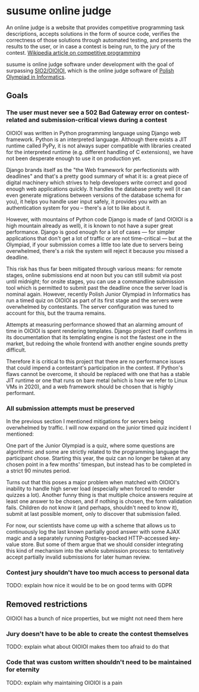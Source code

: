 # susume online judge

An online judge is a website that provides competitive programming task
descriptions, accepts solutions in the form of source code, verifies the
correctness of those solutions through automated testing, and presents the
results to the user, or in case a contest is being run, to the jury of the
contest. [Wikipedia article on competitive
programming](https://en.wikipedia.org/wiki/Competitive_programming)

susume is online judge software under development with the goal of surpassing
[SIO2/OIOIOI](https://github.com/sio2project/oioioi), which is the online judge
software of [Polish Olympiad in Informatics](https://oi.edu.pl).

## Goals

### The user must never see a 502 Bad Gateway error on contest-related and submission-critical views during a contest

OIOIOI was written in Python programming language using Django web framework.
Python is an interpreted language. Although there exists a JIT runtime called
PyPy, it is not always super compatible with libraries created for the
interpreted runtime (e.g. different handling of C extensions), we have not
been desperate enough to use it on production yet.

Django brands itself as the "the Web framework for perfectionists with
deadlines" and that's a pretty good summary of what it is: a great piece of
digital machinery which strives to help developers write correct and good enough
web applications quickly. It handles the database pretty well (it can even
generate migrations between versions of the database schema for you), it helps
you handle user input safely, it provides you with an authentication system for
you – there's a lot to like about it.

However, with mountains of Python code Django is made of (and OIOIOI is a high
mountain already as well), it is known to not have a super great performance.
Django is good enough for a lot of cases — for simpler applications that don't
get a lot of traffic or are not time-critical — but at the Olympiad, if your
submission comes a little too late due to servers being overwhelmed, there's a
risk the system will reject it because you missed a deadline.

This risk has thus far been mitigated through various means: for remote stages,
online submissions end at noon but you can still submit via post until midnight;
for onsite stages, you can use a commandline submission tool which is permitted
to submit past the deadline once the server load is nominal again. However,
recently Polish Junior Olympiad in Informatics has run a timed quiz on OIOIOI as
part of its first stage and the servers were overwhelmed by contestants. The
server configuration was tuned to account for this, but the trauma remains.

Attempts at measuring performance showed that an alarming amount of time in
OIOIOI is spent rendering templates. Django project itself confirms in its
documentation that its templating engine is not the fastest one in the market,
but redoing the whole frontend with another engine sounds pretty difficult.

Therefore it is critical to this project that there are no performance issues
that could impend a contestant's participation in the contest. If Python's flaws
cannot be overcome, it should be replaced with one that has a stable JIT runtime
or one that runs on bare metal (which is how we refer to Linux VMs in 2020), and
a web framework should be chosen that is highly performant.


### All submission attempts must be preserved

In the previous section I mentioned mitigations for servers being overwhelmed by
traffic. I will now expand on the junior timed quiz incident I mentioned:

One part of the Junior Olympiad is a quiz, where some questions are algorithmic
and some are strictly related to the programming language the participant chose.
Starting this year, the quiz can no longer be taken at any chosen point in a few
months' timespan, but instead has to be completed in a strict 90 minutes period.

Turns out that this poses a major problem when matched with OIOIOI's inability
to handle high server load (especially when forced to render quizzes a lot).
Another funny thing is that multiple choice answers require at least one answer
to be chosen, and if nothing is chosen, the form validation fails. Children do
not know it (and perhaps, shouldn't need to know it), submit at last possible
moment, only to discover that submission failed.

For now, our scientists have come up with a scheme that allows us to
continuously log the last known partially good answer with some AJAX magic and a
separately running Postgres-backed HTTP-accessed key-value store. But some of
them argue that we should consider integrating this kind of mechanism into the
whole submission process: to tentatively accept partially invalid submissions
for later human review.


### Contest jury shouldn't have too much access to personal data

TODO: explain how nice it would be to be on good terms with GDPR


## Removed restrictions

OIOIOI has a bunch of nice properties, but we might not need them here

### Jury doesn't have to be able to create the contest themselves

TODO: explain what about OIOIOI makes them too afraid to do that


### Code that was custom written shouldn't need to be maintained for eternity

TODO: explain why maintaining OIOIOI is a pain
